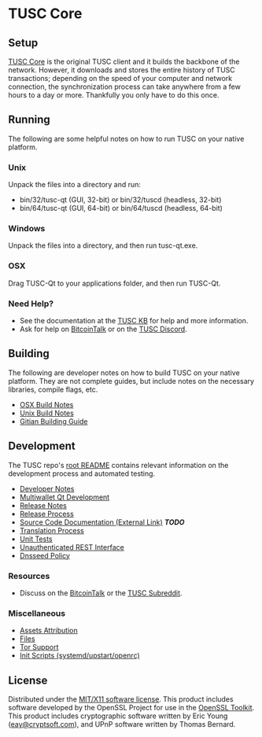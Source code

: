 TUSC Core
=====================

Setup
---------------------
[TUSC Core](https://www.tusccrypto.com/) is the original TUSC client and it builds the backbone of the network. However, it downloads and stores the entire history of TUSC transactions; depending on the speed of your computer and network connection, the synchronization process can take anywhere from a few hours to a day or more. Thankfully you only have to do this once.

Running
---------------------
The following are some helpful notes on how to run TUSC on your native platform.

### Unix

Unpack the files into a directory and run:

- bin/32/tusc-qt (GUI, 32-bit) or bin/32/tuscd (headless, 32-bit)
- bin/64/tusc-qt (GUI, 64-bit) or bin/64/tuscd (headless, 64-bit)

### Windows

Unpack the files into a directory, and then run tusc-qt.exe.

### OSX

Drag TUSC-Qt to your applications folder, and then run TUSC-Qt.

### Need Help?

* See the documentation at the [TUSC KB](https://kb.tusccrypto.com)
for help and more information.
* Ask for help on [BitcoinTalk](https://bitcointalk.org/index.php?topic=2499481.0) or on the [TUSC Discord](https://discord.gg/a7vhegP).

Building
---------------------
The following are developer notes on how to build TUSC on your native platform. They are not complete guides, but include notes on the necessary libraries, compile flags, etc.

- [OSX Build Notes](build-osx.md)
- [Unix Build Notes](build-unix.md)
- [Gitian Building Guide](gitian-building.md)

Development
---------------------
The TUSC repo's [root README](https://github.com/tusc-crypto/TUSC/blob/master/README.md) contains relevant information on the development process and automated testing.

- [Developer Notes](developer-notes.md)
- [Multiwallet Qt Development](multiwallet-qt.md)
- [Release Notes](release-notes.md)
- [Release Process](release-process.md)
- [Source Code Documentation (External Link)](https://dev.visucore.com/bitcoin/doxygen/) ***TODO***
- [Translation Process](translation_process.md)
- [Unit Tests](unit-tests.md)
- [Unauthenticated REST Interface](REST-interface.md)
- [Dnsseed Policy](dnsseed-policy.md)

### Resources

* Discuss on the [BitcoinTalk](https://bitcointalk.org/index.php?topic=2499481.0) or the [TUSC Subreddit](http://reddit.com/r/tusccoin).

### Miscellaneous
- [Assets Attribution](assets-attribution.md)
- [Files](files.md)
- [Tor Support](tor.md)
- [Init Scripts (systemd/upstart/openrc)](init.md)

License
---------------------
Distributed under the [MIT/X11 software license](http://www.opensource.org/licenses/mit-license.php).
This product includes software developed by the OpenSSL Project for use in the [OpenSSL Toolkit](https://www.openssl.org/). This product includes
cryptographic software written by Eric Young ([eay@cryptsoft.com](mailto:eay@cryptsoft.com)), and UPnP software written by Thomas Bernard.

